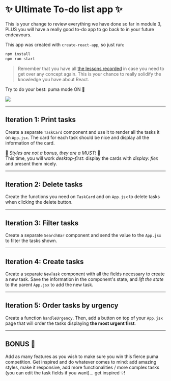 # ✨ Ultimate To-do list app ✨

This is your change to review everything we have done so far in module 3, PLUS you will have a really good to-do app to go back to in your future endeavours. 

This app was created with <code>create-react-app</code>, so just run:

```bash
npm install
npm run start
```

> Remember that you have all [the lessons recorded](https://github.com/WDPT-2204/PT0422-videos) in case you need to get over any concept again. This is your chance to really solidify the knowledge you have about React.

Try to do your best: puma mode ON 🐆

![](https://media3.giphy.com/media/tZCkL6BsL2AAo/giphy.gif?cid=ecf05e47mtj2j8h50v43z0ll58clbfxy90wyt1017jwvj4dc&rid=giphy.gif&ct=g)

---
## Iteration 1: Print tasks

Create a separate <code>TaskCard</code> component and use it to render all the tasks it on <code>App.jsx</code>. The card for each task should be nice and display all the information of the card.

🚧 *Styles are not a bonus, they are a MUST!* 🚧  
This time, you will work *desktop-first*: display the cards with *display: flex* and present them nicely.

---
## Iteration 2: Delete tasks

Create the functions you need on <code>TaskCard</code> and on <code>App.jsx</code> to delete tasks when clicking the delete button.

---
## Iteration 3: Filter tasks

Create a separate <code>SearchBar</code> component and send the value to the <code>App.jsx</code> to filter the tasks shown.

---
## Iteration 4: Create tasks

Create a separate <code>NewTask</code> component with all the fields necessary to create a new task. Save the information in the component's state, and *lift the state* to the parent <code>App.jsx</code> to add the new task.

---
## Iteration 5: Order tasks by urgency

Create a function <code>handleUrgency</code>. Then, add a button on top of your <code>App.jsx</code> page that will order the tasks displaying **the most urgent first**.

---

## BONUS 🎯 

Add as many features as you wish to make sure you win this fierce puma competition. Get inspired and do whatever comes to mind: add amazing styles, make it responsive, add more functionalities / more complex tasks (you can edit the task fields if you want)... get inspired 💡!


